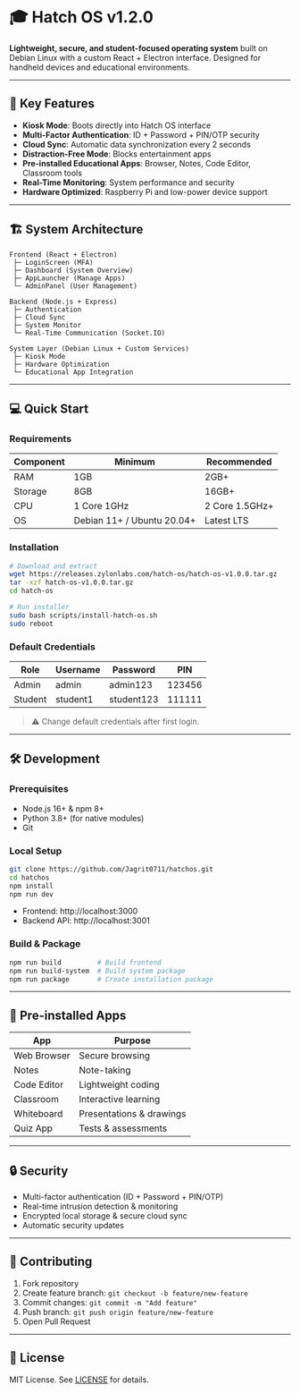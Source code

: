 
# 🎓 Hatch OS v1.2.0

**Lightweight, secure, and student-focused operating system** built on Debian Linux with a custom React + Electron interface. Designed for handheld devices and educational environments.

---

## 🚀 Key Features

- **Kiosk Mode**: Boots directly into Hatch OS interface  
- **Multi-Factor Authentication**: ID + Password + PIN/OTP security  
- **Cloud Sync**: Automatic data synchronization every 2 seconds  
- **Distraction-Free Mode**: Blocks entertainment apps  
- **Pre-installed Educational Apps**: Browser, Notes, Code Editor, Classroom tools  
- **Real-Time Monitoring**: System performance and security  
- **Hardware Optimized**: Raspberry Pi and low-power device support  

---

## 🏗️ System Architecture

```
Frontend (React + Electron)
 ├─ LoginScreen (MFA)
 ├─ Dashboard (System Overview)
 ├─ AppLauncher (Manage Apps)
 └─ AdminPanel (User Management)

Backend (Node.js + Express)
 ├─ Authentication
 ├─ Cloud Sync
 ├─ System Monitor
 └─ Real-Time Communication (Socket.IO)

System Layer (Debian Linux + Custom Services)
 ├─ Kiosk Mode
 ├─ Hardware Optimization
 └─ Educational App Integration
```

---

## 💻 Quick Start

### Requirements

| Component | Minimum | Recommended |
|-----------|---------|-------------|
| RAM       | 1GB     | 2GB+        |
| Storage   | 8GB     | 16GB+       |
| CPU       | 1 Core 1GHz | 2 Core 1.5GHz+ |
| OS        | Debian 11+ / Ubuntu 20.04+ | Latest LTS |

### Installation

```bash
# Download and extract
wget https://releases.zylonlabs.com/hatch-os/hatch-os-v1.0.0.tar.gz
tar -xzf hatch-os-v1.0.0.tar.gz
cd hatch-os

# Run installer
sudo bash scripts/install-hatch-os.sh
sudo reboot
```

### Default Credentials

| Role | Username | Password | PIN |
|------|----------|----------|-----|
| Admin | admin | admin123 | 123456 |
| Student | student1 | student123 | 111111 |

> ⚠️ Change default credentials after first login.

---

## 🛠️ Development

### Prerequisites

- Node.js 16+ & npm 8+  
- Python 3.8+ (for native modules)  
- Git  

### Local Setup

```bash
git clone https://github.com/Jagrit0711/hatchos.git
cd hatchos
npm install
npm run dev
```

- Frontend: http://localhost:3000  
- Backend API: http://localhost:3001  

### Build & Package

```bash
npm run build         # Build frontend
npm run build-system  # Build system package
npm run package       # Create installation package
```

---

## 📱 Pre-installed Apps

| App | Purpose |
|-----|---------|
| Web Browser | Secure browsing |
| Notes | Note-taking |
| Code Editor | Lightweight coding |
| Classroom | Interactive learning |
| Whiteboard | Presentations & drawings |
| Quiz App | Tests & assessments |

---

## 🔒 Security

- Multi-factor authentication (ID + Password + PIN/OTP)  
- Real-time intrusion detection & monitoring  
- Encrypted local storage & secure cloud sync  
- Automatic security updates  

---

## 🤝 Contributing

1. Fork repository  
2. Create feature branch: `git checkout -b feature/new-feature`  
3. Commit changes: `git commit -m "Add feature"`  
4. Push branch: `git push origin feature/new-feature`  
5. Open Pull Request  

---

## 📜 License

MIT License. See [LICENSE](LICENSE) for details.
